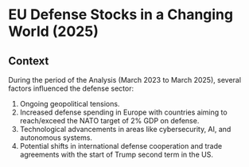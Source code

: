 # EU Defense Stocks in a Changing World (2025)

## Context
During the period of the Analysis (March 2023 to March 2025), several factors influenced the defense sector:
1. Ongoing geopolitical tensions.
2. Increased defense spending in Europe with countries aiming to reach/exceed the NATO target of 2% GDP on defense.
3. Technological advancements in areas like cybersecurity, AI, and autonomous systems.
4. Potential shifts in international defense cooperation and trade agreements with the start of Trump second term in the US.
